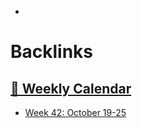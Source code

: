 - 

# Backlinks
## [  📅  Weekly Calendar](<  📅  Weekly Calendar.md>)
- [Week 42: October 19-25](<Week 42: October 19-25.md>)

